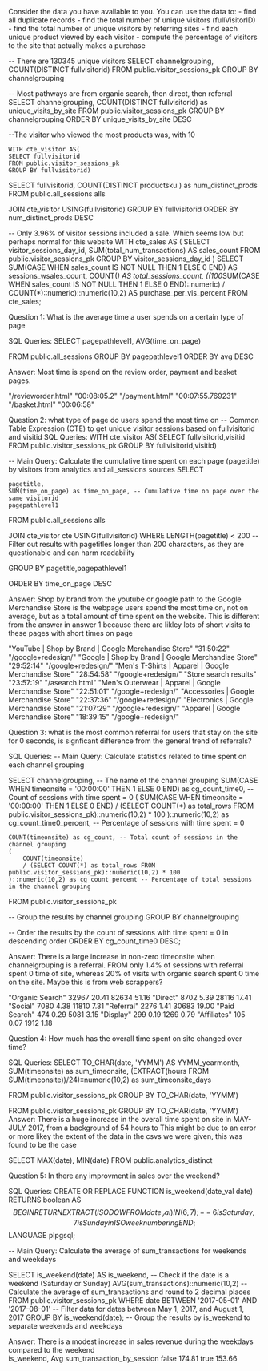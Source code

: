 Consider the data you have available to you. You can use the data to: - find all duplicate records - find the total number of unique visitors (fullVisitorID) - find the total number of unique visitors by referring sites - find each unique product viewed by each visitor - compute the percentage of visitors to the site that actually makes a purchase


-- There are 130345 unique visitors
SELECT channelgrouping, COUNT(DISTINCT fullvisitorid)
FROM public.visitor_sessions_pk
GROUP BY channelgrouping

-- Most pathways are from organic search, then direct, then referral 
SELECT channelgrouping, COUNT(DISTINCT fullvisitorid) as unique_visits_by_site
FROM public.visitor_sessions_pk
GROUP BY channelgrouping
ORDER BY unique_visits_by_site DESC

--The visitor who viewed the most products was, with 10

	WITH cte_visitor AS(
	SELECT fullvisitorid
	FROM public.visitor_sessions_pk
	GROUP BY fullvisitorid)

SELECT 
	fullvisitorid,
	COUNT(DISTINCT productsku ) as num_distinct_prods
FROM
	public.all_sessions alls

JOIN 
	cte_visitor
	USING(fullvisitorid)
GROUP BY 
	fullvisitorid
ORDER BY 
	num_distinct_prods DESC
	


-- Only 3.96% of  visitor sessions included a sale. Which seems low but perhaps normal for this website
WITH cte_sales AS (
    SELECT
        visitor_sessions_day_id,
        SUM(total_num_transactions) AS sales_count
    FROM
        public.visitor_sessions_pk
    GROUP BY
        visitor_sessions_day_id
)
SELECT
    SUM(CASE WHEN sales_count IS NOT NULL THEN 1 ELSE 0 END) AS sessions_wsales_count,
    COUNT(*) AS total_sessions_count,
    ((100*SUM(CASE WHEN sales_count IS NOT NULL THEN 1 ELSE 0 END)::numeric) / COUNT(*)::numeric)::numeric(10,2) AS purchase_per_vis_percent
FROM
    cte_sales;

Question 1: What is the average time a user spends on a certain type of page

SQL Queries:
SELECT pagepathlevel1, AVG(time_on_page) 

FROM public.all_sessions
GROUP BY pagepathlevel1
ORDER BY avg DESC

Answer: Most time is spend on the review order, payment and basket pages. 

"/revieworder.html"	"00:08:05.2"
"/payment.html"	"00:07:55.769231"
"/basket.html"	"00:06:58"



Question 2: what type of page do users spend the most time on
-- Common Table Expression (CTE) to get unique visitor sessions based on fullvisitorid and visitid
SQL Queries:
	WITH cte_visitor AS(
	SELECT fullvisitorid,visitid
	FROM public.visitor_sessions_pk
	GROUP BY fullvisitorid,visitid)

-- Main Query: Calculate the cumulative time spent on each page (pagetitle) by visitors from analytics and all_sessions sources
SELECT 

	pagetitle,
	SUM(time_on_page) as time_on_page, -- Cumulative time on page over the same visitorid
	pagepathlevel1
FROM
	public.all_sessions alls

JOIN 
	cte_visitor cte
	USING(fullvisitorid)
WHERE LENGTH(pagetitle) < 200 -- Filter out results with pagetitles longer than 200 characters, as they are questionable and can harm readability

GROUP BY 
	pagetitle,pagepathlevel1
	
ORDER BY time_on_page DESC

Answer: Shop by brand from the youtube or google path to the Google Merchandise Store is the webpage users spend the most time on, not on average, but as a total amount of time spent on the website. This is different from the answer in answer 1 because there are likley lots of short visits to these pages with short times on page

"YouTube | Shop by Brand | Google Merchandise Store"	"31:50:22"	"/google+redesign/"
"Google | Shop by Brand | Google Merchandise Store"	"29:52:14"	"/google+redesign/"
"Men's T-Shirts | Apparel | Google Merchandise Store"	"28:54:58"	"/google+redesign/"
"Store search results"	"23:57:19"	"/asearch.html"
"Men's Outerwear | Apparel | Google Merchandise Store"	"22:51:01"	"/google+redesign/"
"Accessories | Google Merchandise Store"	"22:37:36"	"/google+redesign/"
"Electronics | Google Merchandise Store"	"21:07:29"	"/google+redesign/"
"Apparel | Google Merchandise Store"	"18:39:15"	"/google+redesign/"


Question 3: what is the most common referral for users that stay on the site for 0 seconds, is signficant difference from the general trend of referrals? 

SQL Queries:
-- Main Query: Calculate statistics related to time spent on each channel grouping

SELECT
    channelgrouping, -- The name of the channel grouping
    SUM(CASE WHEN timeonsite = '00:00:00' THEN 1 ELSE 0 END) as cg_count_time0, -- Count of sessions with time spent = 0
    (
        SUM(CASE WHEN timeonsite = '00:00:00' THEN 1 ELSE 0 END)
        / (SELECT COUNT(*) as total_rows FROM public.visitor_sessions_pk)::numeric(10,2) * 100
    )::numeric(10,2) as cg_count_time0_percent, -- Percentage of sessions with time spent = 0

    COUNT(timeonsite) as cg_count, -- Total count of sessions in the channel grouping
    (
        COUNT(timeonsite)
        / (SELECT COUNT(*) as total_rows FROM public.visitor_sessions_pk)::numeric(10,2) * 100
    )::numeric(10,2) as cg_count_percent -- Percentage of total sessions in the channel grouping
FROM public.visitor_sessions_pk

-- Group the results by channel grouping
GROUP BY channelgrouping

-- Order the results by the count of sessions with time spent = 0 in descending order
ORDER BY cg_count_time0 DESC;


Answer: There is a large increase in non-zero timeonsite when channelgrouping is a referral. FROM only  1.4% of sessions with referral spent 0 time of site, whereas 20% of visits with organic search spent 0 time on the site. Maybe this is from web scrappers? 

"Organic Search"	32967	20.41	82634	51.16
"Direct"	8702	5.39	28116	17.41
"Social"	7080	4.38	11810	7.31
"Referral"	2276	1.41	30683	19.00
"Paid Search"	474	0.29	5081	3.15
"Display"	299	0.19	1269	0.79
"Affiliates"	105	0.07	1912	1.18





Question 4: How much has the overall time spent on site changed over time?

SQL Queries:
SELECT 
	TO_CHAR(date, 'YYMM') AS YYMM_yearmonth, 
	SUM(timeonsite) as sum_timeonsite,
	(EXTRACT(hours FROM SUM(timeonsite))/24)::numeric(10,2) as sum_timeonsite_days

FROM
	public.visitor_sessions_pk
GROUP BY TO_CHAR(date, 'YYMM')

FROM
	public.visitor_sessions_pk
GROUP BY TO_CHAR(date, 'YYMM')
Answer: There is a huge increase in the overall time spent on site in MAY-JULY 2017, from a background of 54 hours to 
This might be due to an error or more likey the extent of the data in the csvs we were given, this was found to be the case

SELECT MAX(date), MIN(date)
FROM public.analytics_distinct



Question 5: In there any improvment in sales over the weekend?

SQL Queries:
CREATE OR REPLACE FUNCTION is_weekend(date_val date)
RETURNS boolean AS
$$
BEGIN
    RETURN EXTRACT(ISODOW FROM date_val) IN (6, 7); -- 6 is Saturday, 7 is Sunday in ISO week numbering
END;
$$
LANGUAGE plpgsql;

-- Main Query: Calculate the average of sum_transactions for weekends and weekdays

SELECT 
    is_weekend(date) AS is_weekend, -- Check if the date is a weekend (Saturday or Sunday)
    AVG(sum_transactions)::numeric(10,2) -- Calculate the average of sum_transactions and round to 2 decimal places
FROM 
    public.visitor_sessions_pk
WHERE 
    date BETWEEN '2017-05-01' AND '2017-08-01' -- Filter data for dates between May 1, 2017, and August 1, 2017
GROUP BY 
    is_weekend(date); -- Group the results by is_weekend to separate weekends and weekdays


Answer: There is a modest increase in sales revenue during the weekdays compared to the weekend  
is_weekend, 		Avg sum_transaction_by_session 
false			174.81
true			153.66

